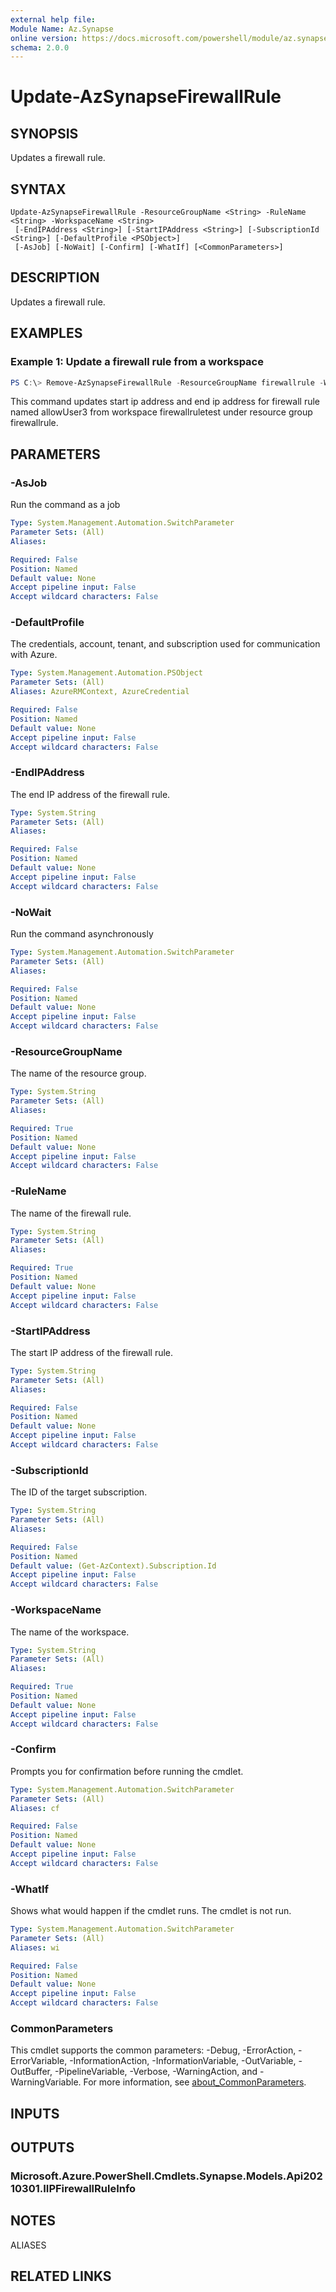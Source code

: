```yaml
---
external help file:
Module Name: Az.Synapse
online version: https://docs.microsoft.com/powershell/module/az.synapse/update-azsynapsefirewallrule
schema: 2.0.0
---
```


# Update-AzSynapseFirewallRule

## SYNOPSIS
Updates a firewall rule.

## SYNTAX

```
Update-AzSynapseFirewallRule -ResourceGroupName <String> -RuleName <String> -WorkspaceName <String>
 [-EndIPAddress <String>] [-StartIPAddress <String>] [-SubscriptionId <String>] [-DefaultProfile <PSObject>]
 [-AsJob] [-NoWait] [-Confirm] [-WhatIf] [<CommonParameters>]
```

## DESCRIPTION
Updates a firewall rule.

## EXAMPLES

### Example 1: Update a firewall rule from a workspace
```powershell
PS C:\> Remove-AzSynapseFirewallRule -ResourceGroupName firewallrule -WorkspaceName firewallruletest -RuleName allowUser3 -StartIPAddress 121.0.0.0 -EndIPAddress 130.255.255.255
```

This command updates start ip address and end ip address for firewall rule named allowUser3 from workspace firewallruletest under resource group firewallrule.

## PARAMETERS

### -AsJob
Run the command as a job

```yaml
Type: System.Management.Automation.SwitchParameter
Parameter Sets: (All)
Aliases:

Required: False
Position: Named
Default value: None
Accept pipeline input: False
Accept wildcard characters: False
```

### -DefaultProfile
The credentials, account, tenant, and subscription used for communication with Azure.

```yaml
Type: System.Management.Automation.PSObject
Parameter Sets: (All)
Aliases: AzureRMContext, AzureCredential

Required: False
Position: Named
Default value: None
Accept pipeline input: False
Accept wildcard characters: False
```

### -EndIPAddress
The end IP address of the firewall rule.

```yaml
Type: System.String
Parameter Sets: (All)
Aliases:

Required: False
Position: Named
Default value: None
Accept pipeline input: False
Accept wildcard characters: False
```

### -NoWait
Run the command asynchronously

```yaml
Type: System.Management.Automation.SwitchParameter
Parameter Sets: (All)
Aliases:

Required: False
Position: Named
Default value: None
Accept pipeline input: False
Accept wildcard characters: False
```

### -ResourceGroupName
The name of the resource group.

```yaml
Type: System.String
Parameter Sets: (All)
Aliases:

Required: True
Position: Named
Default value: None
Accept pipeline input: False
Accept wildcard characters: False
```

### -RuleName
The name of the firewall rule.

```yaml
Type: System.String
Parameter Sets: (All)
Aliases:

Required: True
Position: Named
Default value: None
Accept pipeline input: False
Accept wildcard characters: False
```

### -StartIPAddress
The start IP address of the firewall rule.

```yaml
Type: System.String
Parameter Sets: (All)
Aliases:

Required: False
Position: Named
Default value: None
Accept pipeline input: False
Accept wildcard characters: False
```

### -SubscriptionId
The ID of the target subscription.

```yaml
Type: System.String
Parameter Sets: (All)
Aliases:

Required: False
Position: Named
Default value: (Get-AzContext).Subscription.Id
Accept pipeline input: False
Accept wildcard characters: False
```

### -WorkspaceName
The name of the workspace.

```yaml
Type: System.String
Parameter Sets: (All)
Aliases:

Required: True
Position: Named
Default value: None
Accept pipeline input: False
Accept wildcard characters: False
```

### -Confirm
Prompts you for confirmation before running the cmdlet.

```yaml
Type: System.Management.Automation.SwitchParameter
Parameter Sets: (All)
Aliases: cf

Required: False
Position: Named
Default value: None
Accept pipeline input: False
Accept wildcard characters: False
```

### -WhatIf
Shows what would happen if the cmdlet runs.
The cmdlet is not run.

```yaml
Type: System.Management.Automation.SwitchParameter
Parameter Sets: (All)
Aliases: wi

Required: False
Position: Named
Default value: None
Accept pipeline input: False
Accept wildcard characters: False
```

### CommonParameters
This cmdlet supports the common parameters: -Debug, -ErrorAction, -ErrorVariable, -InformationAction, -InformationVariable, -OutVariable, -OutBuffer, -PipelineVariable, -Verbose, -WarningAction, and -WarningVariable. For more information, see [about_CommonParameters](http://go.microsoft.com/fwlink/?LinkID=113216).

## INPUTS

## OUTPUTS

### Microsoft.Azure.PowerShell.Cmdlets.Synapse.Models.Api20210301.IIPFirewallRuleInfo

## NOTES

ALIASES

## RELATED LINKS

